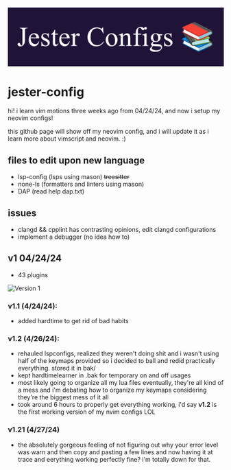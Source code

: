 ![Jester Configs Banner](assets/JesterConfigs.png)

# jester-config

hi! i learn vim motions three weeks ago from 04/24/24, and now i setup my neovim configs!

this github page will show off my neovim config, and i will update it as i learn more about vimscript and neovim. :)

## files to edit upon new language

- lsp-config (lsps using mason)
  ~~treesitter~~
- none-ls (formatters and linters using mason)
- DAP (read help dap.txt)

## issues

- clangd && cpplint has contrasting opinions, edit clangd configurations
- implement a debugger (no idea how to)

## v1 04/24/24

- 43 plugins

![Version 1](assets/version1nvim.png)

### v1.1 (4/24/24):

- added hardtime to get rid of bad habits

### v1.2 (4/26/24):

- rehauled lspconfigs, realized they weren't doing shit and i wasn't using half of the keymaps provided so i decided to ball and redid practically everything. stored it in bak/
- kept hardtimelearner in .bak for temporary on and off usages
- most likely going to organize all my lua files eventually, they're all kind of a mess and i'm debating how to organize my keymaps considering they're the biggest mess of it all
- took around 6 hours to properly get everything working, i'd say **v1.2** is the first working version of my nvim configs LOL

### v1.21 (4/27/24)

- the absolutely gorgeous feeling of not figuring out why your error level was warn and then copy and pasting a few lines and now having it at trace and eerything working perfectly fine? i'm totally down for that. 
